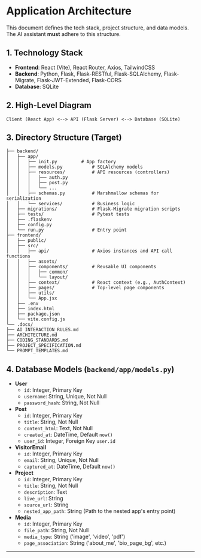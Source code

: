 # Application Architecture

This document defines the tech stack, project structure, and data models. The AI assistant **must** adhere to this structure.

## 1. Technology Stack

* **Frontend**: React (Vite), React Router, Axios, TailwindCSS
* **Backend**: Python, Flask, Flask-RESTful, Flask-SQLAlchemy, Flask-Migrate, Flask-JWT-Extended, Flask-CORS
* **Database**: SQLite

## 2. High-Level Diagram

`Client (React App) <--> API (Flask Server) <--> Database (SQLite)`

## 3. Directory Structure (Target)
```
├── backend/
│   ├── app/
│   │   ├── init.py         # App factory
│   │   ├── models.py           # SQLAlchemy models
│   │   ├── resources/          # API resources (controllers)
│   │   │   ├── auth.py
│   │   │   ├── post.py
│   │   │   └── ...
│   │   ├── schemas.py          # Marshmallow schemas for serialization
│   │   └── services/           # Business logic
│   ├── migrations/             # Flask-Migrate migration scripts
│   ├── tests/                  # Pytest tests
│   ├── .flaskenv
│   ├── config.py
│   └── run.py                  # Entry point
├── frontend/
│   ├── public/
│   ├── src/
│   │   ├── api/                # Axios instances and API call functions
│   │   ├── assets/
│   │   ├── components/         # Reusable UI components
│   │   │   ├── common/
│   │   │   └── layout/
│   │   ├── context/            # React context (e.g., AuthContext)
│   │   ├── pages/              # Top-level page components
│   │   ├── utils/
│   │   └── App.jsx
│   ├── .env
│   ├── index.html
│   ├── package.json
│   └── vite.config.js
└── .docs/
├── AI_INTERACTION_RULES.md
├── ARCHITECTURE.md
├── CODING_STANDARDS.md
├── PROJECT_SPECIFICATION.md
└── PROMPT_TEMPLATES.md
```


## 4. Database Models (`backend/app/models.py`)

* **User**
    * `id`: Integer, Primary Key
    * `username`: String, Unique, Not Null
    * `password_hash`: String, Not Null
* **Post**
    * `id`: Integer, Primary Key
    * `title`: String, Not Null
    * `content_html`: Text, Not Null
    * `created_at`: DateTime, Default `now()`
    * `user_id`: Integer, Foreign Key `user.id`
* **VisitorEmail**
    * `id`: Integer, Primary Key
    * `email`: String, Unique, Not Null
    * `captured_at`: DateTime, Default `now()`
* **Project**
    * `id`: Integer, Primary Key
    * `title`: String, Not Null
    * `description`: Text
    * `live_url`: String
    * `source_url`: String
    * `nested_app_path`: String (Path to the nested app's entry point)
* **Media**
    * `id`: Integer, Primary Key
    * `file_path`: String, Not Null
    * `media_type`: String ('image', 'video', 'pdf')
    * `page_association`: String ('about_me', 'bio_page_bg', etc.)

---
